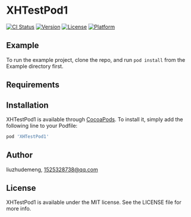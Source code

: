 # XHTestPod1

[![CI Status](https://img.shields.io/travis/liuzhudemeng/XHTestPod1.svg?style=flat)](https://travis-ci.org/liuzhudemeng/XHTestPod1)
[![Version](https://img.shields.io/cocoapods/v/XHTestPod1.svg?style=flat)](https://cocoapods.org/pods/XHTestPod1)
[![License](https://img.shields.io/cocoapods/l/XHTestPod1.svg?style=flat)](https://cocoapods.org/pods/XHTestPod1)
[![Platform](https://img.shields.io/cocoapods/p/XHTestPod1.svg?style=flat)](https://cocoapods.org/pods/XHTestPod1)

## Example

To run the example project, clone the repo, and run `pod install` from the Example directory first.

## Requirements

## Installation

XHTestPod1 is available through [CocoaPods](https://cocoapods.org). To install
it, simply add the following line to your Podfile:

```ruby
pod 'XHTestPod1'
```

## Author

liuzhudemeng, 1525328738@qq.com

## License

XHTestPod1 is available under the MIT license. See the LICENSE file for more info.
